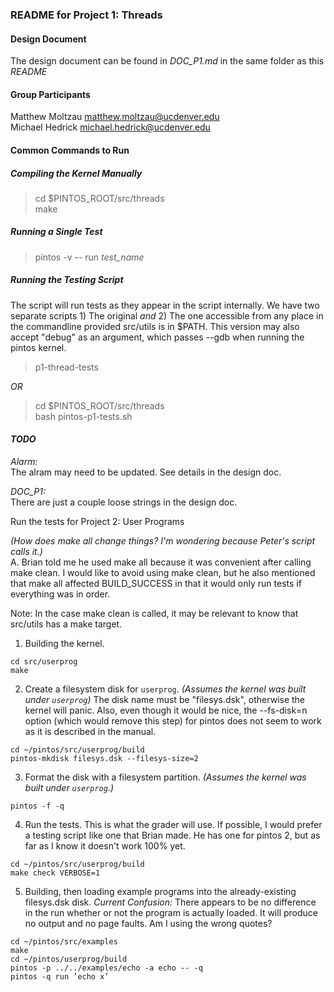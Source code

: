 ### README for Project 1: Threads

#### Design Document

The design document can be found in *DOC_P1.md* in the same 
folder as this _README_

#### Group Participants
 
Matthew Moltzau <matthew.moltzau@ucdenver.edu>  
Michael Hedrick <michael.hedrick@ucdenver.edu>

#### Common Commands to Run

##### Compiling the Kernel Manually
> cd $PINTOS_ROOT/src/threads  
> make

##### Running a Single Test 
> pintos -v -- run *test_name*  

##### Running the Testing Script  
The script will run tests as they appear in the script 
internally. We have two separate scripts 1) The original
_and_ 2) The one accessible from any place in the commandline
provided src/utils is in $PATH. This version may also accept 
"debug" as an argument, which passes --gdb when running the pintos kernel.
> p1-thread-tests

_OR_
> cd $PINTOS_ROOT/src/threads  
> bash pintos-p1-tests.sh

#### _TODO_

_Alarm:_  
The alram may need to be updated. See details in the design doc.

*DOC_P1:*  
There are just a couple loose strings in the design doc.

Run the tests for Project 2: User Programs

_(How does make all change things? I'm wondering because Peter's script calls it.)_  
A. Brian told me he used make all because it was convenient after calling make clean. I would like to avoid using make clean, but he also mentioned that make all affected BUILD_SUCCESS in that it would only run tests if everything was in order.

Note: In the case make clean is called, it may be 
relevant to know that src/utils has a make target.

1) Building the kernel.

```
cd src/userprog
make
```

2) Create a filesystem disk for `userprog`. _(Assumes the kernel was built under `userprog`)_ The disk name must be "filesys.dsk", otherwise the kernel will panic. Also, even though it would be nice, the --fs-disk=n option (which would remove this step) for pintos does not seem to work as it is described in the manual.

```
cd ~/pintos/src/userprog/build
pintos-mkdisk filesys.dsk --filesys-size=2
```

3) Format the disk with a filesystem partition. _(Assumes the kernel was built under `userprog`.)_

```
pintos -f -q
```

4) Run the tests. This is what the grader will use. If possible, I would prefer a testing script like one that Brian made. He has one for pintos 2, but as far as I know it doesn't work 100% yet.

```
cd ~/pintos/src/userprog/build
make check VERBOSE=1
```
5) Building, then loading example programs into the already-existing filesys.dsk disk. _Current Confusion:_ There appears to be no difference in the run whether or not the program is actually loaded. It will produce no output and no page faults. Am I using the wrong quotes?

```
cd ~/pintos/src/examples
make
cd ~/pintos/userprog/build
pintos -p ../../examples/echo -a echo -- -q
pintos -q run ’echo x’
```

